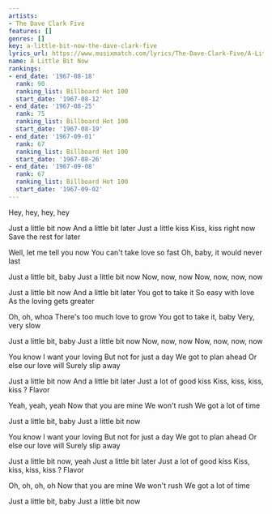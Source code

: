 ```yaml
---
artists:
- The Dave Clark Five
features: []
genres: []
key: a-little-bit-now-the-dave-clark-five
lyrics_url: https://www.musixmatch.com/lyrics/The-Dave-Clark-Five/A-Little-Bit-Now
name: A Little Bit Now
rankings:
- end_date: '1967-08-18'
  rank: 90
  ranking_list: Billboard Hot 100
  start_date: '1967-08-12'
- end_date: '1967-08-25'
  rank: 75
  ranking_list: Billboard Hot 100
  start_date: '1967-08-19'
- end_date: '1967-09-01'
  rank: 67
  ranking_list: Billboard Hot 100
  start_date: '1967-08-26'
- end_date: '1967-09-08'
  rank: 67
  ranking_list: Billboard Hot 100
  start_date: '1967-09-02'
---
```

Hey, hey, hey, hey

Just a little bit now
And a little bit later
Just a little kiss
Kiss, kiss right now
Save the rest for later

Well, let me tell you now
You can't take love so fast
Oh, baby, it would never last

Just a little bit, baby
Just a little bit now
Now, now, now
Now, now, now, now

Just a little bit now
And a little bit later
You got to take it
So easy with love
As the loving gets greater

Oh, oh, whoa
There's too much love to grow
You got to take it, baby
Very, very slow

Just a little bit, baby
Just a little bit now
Now, now, now
Now, now, now, now

You know I want your loving
But not for just a day
We got to plan ahead
Or else our love will
Surely slip away

Just a little bit now
And a little bit later
Just a lot of good kiss
Kiss, kiss, kiss, kiss
? Flavor

Yeah, yeah, yeah
Now that you are mine
We won't rush
We got a lot of time

Just a little bit, baby
Just a little bit now

You know I want your loving
But not for just a day
We got to plan ahead
Or else our love will
Surely slip away

Just a little bit now, yeah
Just a little bit later
Just a lot of good kiss
Kiss, kiss, kiss, kiss
? Flavor

Oh, oh, oh, oh
Now that you are mine
We won't rush
We got a lot of time

Just a little bit, baby
Just a little bit now
